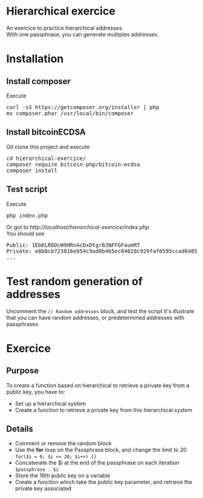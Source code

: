 # Hierarchical exercice
An exercice to practice hierarchical addresses.<br />
With one passphrase, you can generate multiples addresses.

<h1>Installation</h1>
<h2>Install composer</h2>
Execute
<pre>
curl -sS https://getcomposer.org/installer | php
mv composer.phar /usr/local/bin/composer
</pre>

<h2>Install bitcoinECDSA</h2>
Git clone this project and execute
<pre>
cd hierarchical-exercice/
composer require bitcoin-php/bitcoin-ecdsa
composer install
</pre>

<h2>Test script</h2>
Execute
<pre>
php index.php
</pre>
Or got to 
<i>http://localhost/hierarchical-exercice/index.php</i><br />
You should see
<pre>
Public: 1EbKLRDDcW9HRnAcDxDtgrBJNFFGFaumRT
Private: e8b8cb723816e654c9ad0b465ec64028c929faf0595ccad6485eb3afcb4ce103
...
</pre>

<h1>Test random generation of addresses</h1>
Uncomment the <code>// Random addresses</code> block, and test the script
It's illustrate that you can have random addresses, or predetermined addresses with passphrases


<h1>Exercice</h1>
<h2>Purpose</h2>
To create a function based on hierarchical to retrieve a private key from a public key, you have to:
<ul>
<li>Set up a hierarchical system</li>
<li>Create a function to retrieve a private key from this hierarchical system</li>
</ul>
<h2>Details</h2>
<ul>
<li>Comment or remove the random block</li>
<li>Use the <strong>for</strong> loop on the Passphrase block, and change the limit to 20 <code>for($i = 0; $i <= 20; $i++) {}</code></li>
<li>Concatenate the $i at the end of the passphrase on each iteration <code>$passphrase . $i</code></li>
<li>Store the 16th public key on a variable</li>
<li>Create a function which take the public key parameter, and retrieve the private key associated</li>
</ul>





